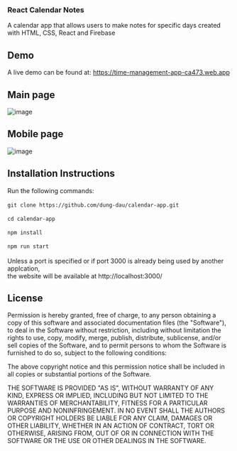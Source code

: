 ### React Calendar Notes
A calendar app that allows users to make notes for specific days created with HTML, CSS, React and Firebase

## Demo
A live demo can be found at: https://time-management-app-ca473.web.app

## Main page
![image](https://user-images.githubusercontent.com/55113973/163818238-a593a007-4d8d-4e5a-aafa-bd0e90d7479e.png)

## Mobile page
![image](https://user-images.githubusercontent.com/55113973/163818380-331a56a0-46cf-4221-817c-a03b5b4429f5.png)

## Installation Instructions
Run the following commands: <br/><br/>
`git clone https://github.com/dung-dau/calendar-app.git` <br/><br/>
`cd calendar-app` <br/><br/>
`npm install` <br/><br/>
`npm run start` <br/><br/>
Unless a port is specified or if port 3000 is already being used by another applcation, <br />
the website will be available at http://localhost:3000/

## License
Permission is hereby granted, free of charge, to any person obtaining
a copy of this software and associated documentation files (the
"Software"), to deal in the Software without restriction, including
without limitation the rights to use, copy, modify, merge, publish,
distribute, sublicense, and/or sell copies of the Software, and to
permit persons to whom the Software is furnished to do so, subject to
the following conditions:

The above copyright notice and this permission notice shall be
included in all copies or substantial portions of the Software.

THE SOFTWARE IS PROVIDED "AS IS", WITHOUT WARRANTY OF ANY KIND,
EXPRESS OR IMPLIED, INCLUDING BUT NOT LIMITED TO THE WARRANTIES OF
MERCHANTABILITY, FITNESS FOR A PARTICULAR PURPOSE AND
NONINFRINGEMENT. IN NO EVENT SHALL THE AUTHORS OR COPYRIGHT HOLDERS BE
LIABLE FOR ANY CLAIM, DAMAGES OR OTHER LIABILITY, WHETHER IN AN ACTION
OF CONTRACT, TORT OR OTHERWISE, ARISING FROM, OUT OF OR IN CONNECTION
WITH THE SOFTWARE OR THE USE OR OTHER DEALINGS IN THE SOFTWARE.
